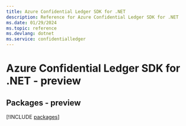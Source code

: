 ```yaml
---
title: Azure Confidential Ledger SDK for .NET
description: Reference for Azure Confidential Ledger SDK for .NET
ms.date: 01/29/2024
ms.topic: reference
ms.devlang: dotnet
ms.service: confidentialledger
---
```

# Azure Confidential Ledger SDK for .NET - preview
## Packages - preview
[!INCLUDE [packages](confidential-ledger-index.md)]